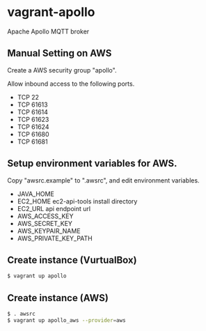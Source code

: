 # vagrant-apollo

Apache Apollo MQTT broker

## Manual Setting on AWS
Create a AWS security group "apollo".

Allow inbound access to the following ports.

- TCP 22
- TCP 61613
- TCP 61614
- TCP 61623
- TCP 61624
- TCP 61680
- TCP 61681

## Setup environment variables for AWS.
Copy "awsrc.example" to ".awsrc", and edit environment variables.

- JAVA_HOME
- EC2_HOME
  ec2-api-tools install directory
- EC2_URL
  api endpoint url
- AWS_ACCESS_KEY
- AWS_SECRET_KEY
- AWS_KEYPAIR_NAME
- AWS_PRIVATE_KEY_PATH

## Create instance (VurtualBox)
```Bash
$ vagrant up apollo
```

## Create instance (AWS)
```Bash
$ . awsrc
$ vagrant up apollo_aws --provider=aws
```
